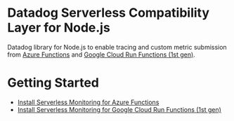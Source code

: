 # Datadog Serverless Compatibility Layer for Node.js

Datadog library for Node.js to enable tracing and custom metric submission from [Azure Functions](https://azure.microsoft.com/en-us/products/functions) and [Google Cloud Run Functions (1st gen)](https://cloud.google.com/functions/1stgendocs/concepts/overview).

# Getting Started

- [Install Serverless Monitoring for Azure Functions](https://docs.datadoghq.com/serverless/azure_functions/?code-lang=nodejs)
- [Install Serverless Monitoring for Google Cloud Run Functions (1st gen)](https://docs.datadoghq.com/serverless/google_cloud_run/functions_gen1?code-lang=nodejs)


